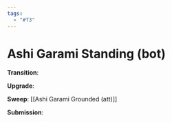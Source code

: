```yaml
---
tags:
  - "#T3"
---
```


# Ashi Garami Standing (bot)

**Transition**:

**Upgrade**:

**Sweep**:
[[Ashi Garami Grounded (att)]]

**Submission**:
